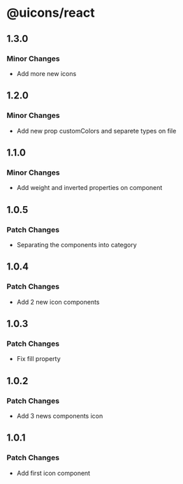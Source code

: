 # @uicons/react

## 1.3.0

### Minor Changes

- Add more new icons

## 1.2.0

### Minor Changes

- Add new prop customColors and separete types on file

## 1.1.0

### Minor Changes

- Add weight and inverted properties on component

## 1.0.5

### Patch Changes

- Separating the components into category

## 1.0.4

### Patch Changes

- Add 2 new icon components

## 1.0.3

### Patch Changes

- Fix fill property

## 1.0.2

### Patch Changes

- Add 3 news components icon

## 1.0.1

### Patch Changes

- Add first icon component
